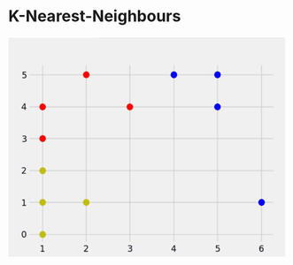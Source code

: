 # K-Nearest-Neighbours
<img src="https://github.com/asbird/K-Nearest-Neighbours/blob/master/KNN.gif" width="500" height="400" />
